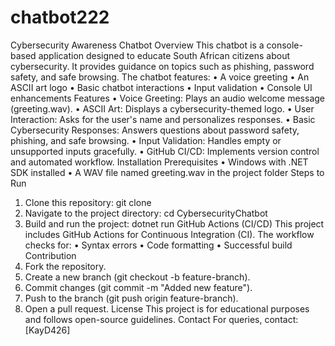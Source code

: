 # chatbot222
Cybersecurity Awareness Chatbot
Overview
This chatbot is a console-based application designed to educate South African citizens about cybersecurity. It provides guidance on topics such as phishing, password safety, and safe browsing. The chatbot features:
•	A voice greeting
•	An ASCII art logo
•	Basic chatbot interactions
•	Input validation
•	Console UI enhancements
Features
•	Voice Greeting: Plays an audio welcome message (greeting.wav).
•	ASCII Art: Displays a cybersecurity-themed logo.
•	User Interaction: Asks for the user's name and personalizes responses.
•	Basic Cybersecurity Responses: Answers questions about password safety, phishing, and safe browsing.
•	Input Validation: Handles empty or unsupported inputs gracefully.
•	GitHub CI/CD: Implements version control and automated workflow.
Installation
Prerequisites
•	Windows with .NET SDK installed
•	A WAV file named greeting.wav in the project folder
Steps to Run
1.	Clone this repository:
git clone <repository-url>
2.	Navigate to the project directory:
cd CybersecurityChatbot
3.	Build and run the project:
dotnet run
GitHub Actions (CI/CD)
This project includes GitHub Actions for Continuous Integration (CI). The workflow checks for:
•	Syntax errors
•	Code formatting
•	Successful build
Contribution
1.	Fork the repository.
2.	Create a new branch (git checkout -b feature-branch).
3.	Commit changes (git commit -m "Added new feature").
4.	Push to the branch (git push origin feature-branch).
5.	Open a pull request.
License
This project is for educational purposes and follows open-source guidelines.
Contact
For queries, contact: [KayD426]


